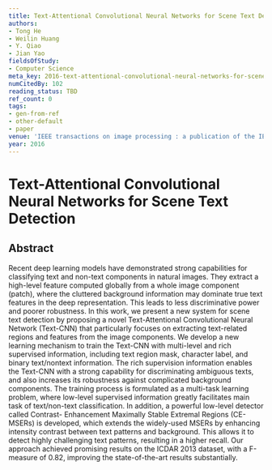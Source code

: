 ```yaml
---
title: Text-Attentional Convolutional Neural Networks for Scene Text Detection
authors:
- Tong He
- Weilin Huang
- Y. Qiao
- Jian Yao
fieldsOfStudy:
- Computer Science
meta_key: 2016-text-attentional-convolutional-neural-networks-for-scene-text-detection
numCitedBy: 102
reading_status: TBD
ref_count: 0
tags:
- gen-from-ref
- other-default
- paper
venue: 'IEEE transactions on image processing : a publication of the IEEE Signal Processing Society'
year: 2016
---
```


# Text-Attentional Convolutional Neural Networks for Scene Text Detection

## Abstract

Recent deep learning models have demonstrated strong capabilities for classifying text and non-text components in natural images. They extract a high-level feature computed globally from a whole image component (patch), where the cluttered background information may dominate true text features in the deep representation. This leads to less discriminative power and poorer robustness. In this work, we present a new system for scene text detection by proposing a novel Text-Attentional Convolutional Neural Network (Text-CNN) that particularly focuses on extracting text-related regions and features from the image components. We develop a new learning mechanism to train the Text-CNN with multi-level and rich supervised information, including text region mask, character label, and binary text/nontext information. The rich supervision information enables the Text-CNN with a strong capability for discriminating ambiguous texts, and also increases its robustness against complicated background components. The training process is formulated as a multi-task learning problem, where low-level supervised information greatly facilitates main task of text/non-text classification. In addition, a powerful low-level detector called Contrast- Enhancement Maximally Stable Extremal Regions (CE-MSERs) is developed, which extends the widely-used MSERs by enhancing intensity contrast between text patterns and background. This allows it to detect highly challenging text patterns, resulting in a higher recall. Our approach achieved promising results on the ICDAR 2013 dataset, with a F-measure of 0.82, improving the state-of-the-art results substantially.
